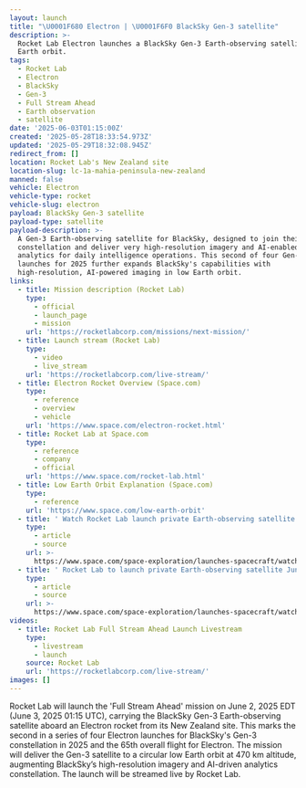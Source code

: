 ```yaml
---
layout: launch
title: "\U0001F680 Electron | \U0001F6F0 BlackSky Gen-3 satellite"
description: >-
  Rocket Lab Electron launches a BlackSky Gen-3 Earth-observing satellite to low
  Earth orbit.
tags:
  - Rocket Lab
  - Electron
  - BlackSky
  - Gen-3
  - Full Stream Ahead
  - Earth observation
  - satellite
date: '2025-06-03T01:15:00Z'
created: '2025-05-28T18:33:54.973Z'
updated: '2025-05-29T18:32:08.945Z'
redirect_from: []
location: Rocket Lab's New Zealand site
location-slug: lc-1a-mahia-peninsula-new-zealand
manned: false
vehicle: Electron
vehicle-type: rocket
vehicle-slug: electron
payload: BlackSky Gen-3 satellite
payload-type: satellite
payload-description: >-
  A Gen-3 Earth-observing satellite for BlackSky, designed to join their
  constellation and deliver very high-resolution imagery and AI-enabled
  analytics for daily intelligence operations. This second of four Gen-3
  launches for 2025 further expands BlackSky's capabilities with
  high-resolution, AI-powered imaging in low Earth orbit.
links:
  - title: Mission description (Rocket Lab)
    type:
      - official
      - launch_page
      - mission
    url: 'https://rocketlabcorp.com/missions/next-mission/'
  - title: Launch stream (Rocket Lab)
    type:
      - video
      - live_stream
    url: 'https://rocketlabcorp.com/live-stream/'
  - title: Electron Rocket Overview (Space.com)
    type:
      - reference
      - overview
      - vehicle
    url: 'https://www.space.com/electron-rocket.html'
  - title: Rocket Lab at Space.com
    type:
      - reference
      - company
      - official
    url: 'https://www.space.com/rocket-lab.html'
  - title: Low Earth Orbit Explanation (Space.com)
    type:
      - reference
    url: 'https://www.space.com/low-earth-orbit'
  - title: ' Watch Rocket Lab launch private Earth-observing satellite to orbit tonight '
    type:
      - article
      - source
    url: >-
      https://www.space.com/space-exploration/launches-spacecraft/watch-rocket-lab-launch-private-earth-observing-satellite-to-orbit-tonight
  - title: ' Rocket Lab to launch private Earth-observing satellite June 2 after delay '
    type:
      - article
      - source
    url: >-
      https://www.space.com/space-exploration/launches-spacecraft/watch-rocket-lab-launch-private-earth-observing-satellite-to-orbit-tonight
videos:
  - title: Rocket Lab Full Stream Ahead Launch Livestream
    type:
      - livestream
      - launch
    source: Rocket Lab
    url: 'https://rocketlabcorp.com/live-stream/'
images: []
---
```

Rocket Lab will launch the 'Full Stream Ahead' mission on June 2, 2025 EDT (June 3, 2025 01:15 UTC), carrying the BlackSky Gen-3 Earth-observing satellite aboard an Electron rocket from its New Zealand site. This marks the second in a series of four Electron launches for BlackSky's Gen-3 constellation in 2025 and the 65th overall flight for Electron. The mission will deliver the Gen-3 satellite to a circular low Earth orbit at 470 km altitude, augmenting BlackSky’s high-resolution imagery and AI-driven analytics constellation. The launch will be streamed live by Rocket Lab.

